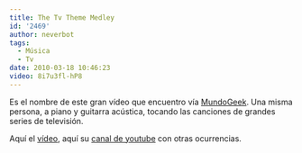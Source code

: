 ```yaml
---
title: The Tv Theme Medley
id: '2469'
author: neverbot
tags:
  - Música
  - Tv
date: 2010-03-18 10:46:23
video: 8i7u3fl-hP8
---
```


Es el nombre de este gran vídeo que encuentro vía [MundoGeek](http://mundogeek.net/archivos/2010/03/18/popurri-de-series-de-television/). Una misma persona, a piano y guitarra acústica, tocando las canciones de grandes series de televisión.

Aquí el [vídeo](http://www.youtube.com/watch?v=8i7u3fl-hP8), aquí su [canal de youtube](http://www.youtube.com/user/Freddie25) con otras ocurrencias.
